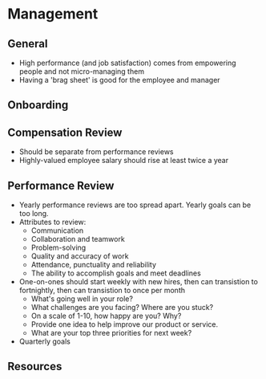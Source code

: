 # Management



## General
- High performance (and job satisfaction) comes from empowering people and not micro-managing them
- Having a 'brag sheet' is good for the employee and manager



## Onboarding



## Compensation Review
- Should be separate from performance reviews
- Highly-valued employee salary should rise at least twice a year



## Performance Review
- Yearly performance reviews are too spread apart. Yearly goals can be too long.
- Attributes to review:
    - Communication
    - Collaboration and teamwork
    - Problem-solving
    - Quality and accuracy of work
    - Attendance, punctuality and reliability
    - The ability to accomplish goals and meet deadlines 
- One-on-ones should start weekly with new hires, then can transistion to fortnightly, then can transistion to once per month
    - What's going well in your role?
    - What challenges are you facing? Where are you stuck?
    - On a scale of 1-10, how happy are you? Why?
    - Provide one idea to help improve our product or service.
    - What are your top three priorities for next week?
- Quarterly goals



## Resources

